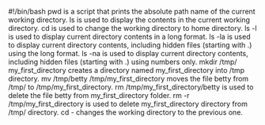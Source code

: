 #!/bin/bash
pwd is a script that prints the absolute path name of the current working directory.
ls is used to display the contents in the current working directory.
cd is used to change the working directory to home directory.
ls -l is used to display current directory contents in a long format.
ls -la is used to display current directory contents, including hidden files (starting with .) using the long format.
ls -na is used to display current directory contents, including hidden files (starting with .) using numbers only.
mkdir /tmp/ my_first_directory creates a directory named my_first_directory into /tmp directory.
mv /tmp/betty /tmp/my_first_directory moves the file betty from /tmp/ to /tmp/my_first_directory.
rm /tmp/my_first_directory/betty is used to delete the file betty from my_first_directory folder.
rm -r /tmp/my_first_directory is used to delete my_first_directory directory from /tmp/ directory.
cd - changes the working directory to the previous one. 
